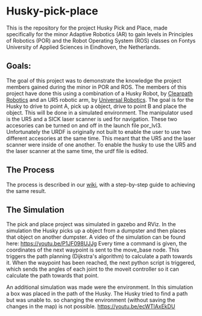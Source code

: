# Husky-pick-place
This is the repository for the project Husky Pick and Place, made specifically for the minor Adaptive Robotics (AR) to gain levels in Principles of Robotics (POR) and the Robot Operating System (ROS) classes on Fontys University of Applied Sciences in Eindhoven, the Netherlands.

## Goals:
The goal of this project was to demonstrate the knowledge the project members gained during the minor in POR and ROS. 
The members of this project have done this using a combination of a Husky Robot, by [Clearpath Robotics](https://www.clearpathrobotics.com/husky-unmanned-ground-vehicle-robot/) and an UR5 robotic arm, by [Universal Robotics](https://www.universal-robots.com/).
The goal is for the Husky to drive to point A, pick up a object, drive to point B and place the object. This will be done in a simulated environment. The manipulator used is the UR5 and a SICK laser scanner is ued for navigation.
These two accesories can be turned on and off in the launch file por_lvl3. Unfortunately the URDF is originally not built to enable the user to use two different accesories at the same time. This meant that the UR5 and the laser scanner were inside of one another.
To enable the husky to use the UR5 and the laser scanner at the same time, the urdf file is edited.

## The Process
The process is described in our [wiki](https://github.com/peer52437/Husky-pick-place/wiki), with a step-by-step guide to achieving the same result.

## The Simulation
The pick and place project was simulated in gazebo and RViz. In the simulation the Husky picks up a object from a dumpster and then places that object on another dumpster.
A video of the simulation can be found here:
https://youtu.be/P1JF098UJJg
Every time a command is given, the coordinates of the next waypoint is sent to the move_base node. This triggers the path planning (Dijkstra's algorithm) to calculate a path towards it.
When the waypoint has been reached, the next python script is triggered, which sends the angles of each joint to the moveit controller so it can calculate the path towards that point.

An additional simulation was made were the environment. In this simulation a box was placed in the path of the Husky. The Husky tried to find a path but was unable to. so changing the environment (without saving the changes in the map) is not possible.
https://youtu.be/ecWTlAxEkDU
